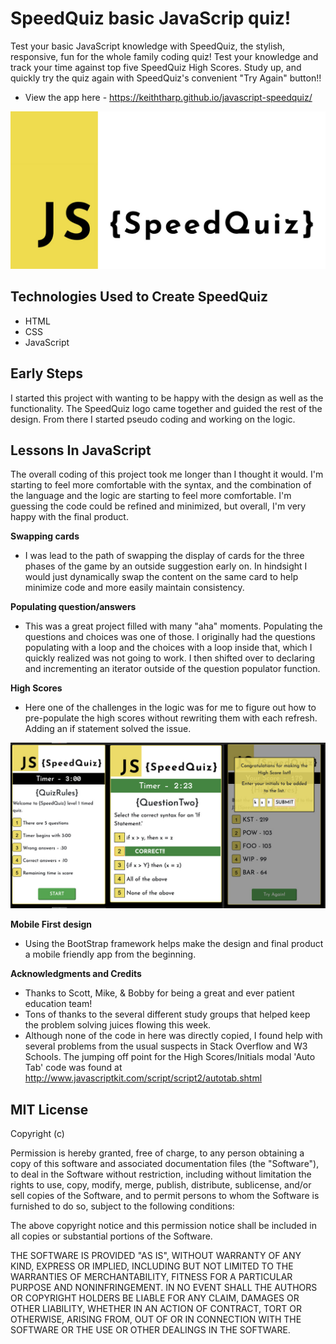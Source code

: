 # SpeedQuiz basic JavaScrip quiz!

Test your basic JavaScript knowledge with SpeedQuiz, the stylish, responsive, fun for the whole family coding quiz! Test your knowledge and track your time against top five SpeedQuiz High Scores. Study up, and quickly try the quiz again with SpeedQuiz's convenient "Try Again" button!!

- View the app here - https://keiththarp.github.io/javascript-speedquiz/

![Speed Quiz Logo](./assets/SpeedQuiz-OpenGraph.jpg)

## Technologies Used to Create SpeedQuiz
* HTML
* CSS
* JavaScript

## Early Steps

I started this project with wanting to be happy with the design as well as the functionality. The SpeedQuiz logo came together and guided the rest of the design. From there I started pseudo coding and working on the logic.

## Lessons In JavaScript

The overall coding of this project took me longer than I thought it would. I'm starting to feel more comfortable with the syntax, and the combination of the language and the logic are starting to feel more comfortable. I'm guessing the code could be refined and minimized, but overall, I'm very happy with the final product. 

**Swapping cards**

- I was lead to the path of swapping the display of cards for the three phases of the game by an outside suggestion early on. In hindsight I would just dynamically swap the content on the same card to help minimize code and more easily maintain consistency.

**Populating question/answers**

- This was a great project filled with many "aha" moments. Populating the questions and choices was one of those. I originally had the questions populating with a loop and the choices with a loop inside that, which I quickly realized was not going to work. I then shifted over to declaring and incrementing an iterator outside of the question populator function.

**High Scores**

- Here one of the challenges in the logic was for me to figure out how to pre-populate the high scores without rewriting them with each refresh. Adding an if statement solved the issue.

![Screen cap several quiz cards](./assets/SpeedQuiz-triptych.jpg)

**Mobile First design**

- Using the BootStrap framework helps make the design and final product a mobile friendly app from the beginning.

**Acknowledgments and Credits**

* Thanks to Scott, Mike, & Bobby for being a great and ever patient education team!
* Tons of thanks to the several different study groups that helped keep the problem solving juices flowing this week.
* Although none of the code in here was directly copied, I found help with several problems from the usual suspects in Stack Overflow and W3 Schools. The jumping off point for the High Scores/Initials modal 'Auto Tab' code was found at http://www.javascriptkit.com/script/script2/autotab.shtml
  
    
    
## MIT License

Copyright (c)

Permission is hereby granted, free of charge, to any person obtaining a copy
of this software and associated documentation files (the "Software"), to deal
in the Software without restriction, including without limitation the rights
to use, copy, modify, merge, publish, distribute, sublicense, and/or sell
copies of the Software, and to permit persons to whom the Software is
furnished to do so, subject to the following conditions:

The above copyright notice and this permission notice shall be included in all
copies or substantial portions of the Software.

THE SOFTWARE IS PROVIDED "AS IS", WITHOUT WARRANTY OF ANY KIND, EXPRESS OR
IMPLIED, INCLUDING BUT NOT LIMITED TO THE WARRANTIES OF MERCHANTABILITY,
FITNESS FOR A PARTICULAR PURPOSE AND NONINFRINGEMENT. IN NO EVENT SHALL THE
AUTHORS OR COPYRIGHT HOLDERS BE LIABLE FOR ANY CLAIM, DAMAGES OR OTHER
LIABILITY, WHETHER IN AN ACTION OF CONTRACT, TORT OR OTHERWISE, ARISING FROM,
OUT OF OR IN CONNECTION WITH THE SOFTWARE OR THE USE OR OTHER DEALINGS IN THE
SOFTWARE.


